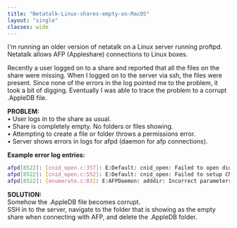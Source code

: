 ```yaml
---
title: "Netatalk-Linux-shares-empty-on-MacOS"
layout: "single"
classes: wide
---
```

I'm running an older version of netatalk on a Linux server running proftpd.  Netatalk allows AFP (Appleshare) connections to Linux boxes.


Recently a user logged on to a share and reported that all the files on the share were missing.  When I logged on to the server via ssh, the files were present.  Since none of the errors in the log pointed me to the problem, it took a bit of digging. Eventually I was able to trace the problem to a corrupt .AppleDB file.

**PROBLEM:**  
• User logs in to the share as usual.  
• Share is completely empty. No folders or files showing.  
• Attempting to create a file or folder throws a permissions error.  
• Server shows errors in logs for afpd (daemon for afp connections).  

**Example error log entries:**
````sh
afpd[8522]: [cnid_open.c:357]: E:Default: cnid_open: Failed to open did/name database: Cannot allocate memory  
afpd[8522]: [cnid_open.c:552]: E:Default: cnid_open: Failed to setup CNID DB environment  
afpd[8522]: [enumerate.c:83]: E:AFPDaemon: adddir: Incorrect parameters passed to cnid_add
````
**SOLUTION:**  
Somehow the .AppleDB file becomes corrupt.  
SSH in to the server, navigate to the folder that is showing as the empty share when connecting with AFP, and delete the .AppleDB folder.
